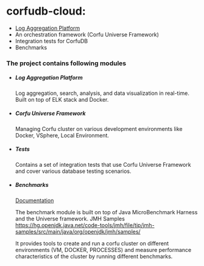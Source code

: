 # corfudb-cloud:
 - [Log Aggregation Platform](cloud/infrastructure/docs/lap)
 - An orchestration framework (Corfu Universe Framework)
 - Integration tests for CorfuDB
 - Benchmarks

### The project contains following modules
 - ##### Log Aggregation Platform
   
   Log aggregation, search, analysis, and data visualization in real-time. Built on top of ELK stack and Docker.
   
 - ##### Corfu Universe Framework
   
   Managing Corfu cluster on various development environments like Docker, VSphere, Local Environment.  
   
 - ##### Tests
   
   Contains a set of integration tests that use Corfu Universe Framework and cover various database testing scenarios.
 
 - ##### Benchmarks 
   
   [Documentation](benchmarks/docs/benchmarks)

   The benchmark module is built on top of Java MicroBenchmark Harness and the Universe framework.
   JMH Samples https://hg.openjdk.java.net/code-tools/jmh/file/tip/jmh-samples/src/main/java/org/openjdk/jmh/samples/

   It provides tools to create and run a corfu cluster on different environments (VM, DOCKER, PROCESSES)
   and measure performance characteristics of the cluster by running different benchmarks.
